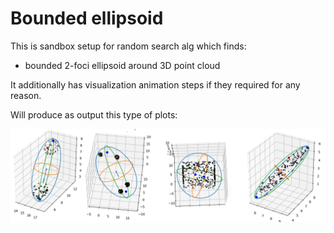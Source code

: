 # Bounded ellipsoid

This is sandbox setup for random search alg which finds:  
- bounded 2-foci ellipsoid around 3D point cloud  

It additionally has visualization animation steps if they required for any reason.  

Will produce as output this type of plots:

![Output examples:](https://github.com/halt9k/Bounded_ellipsoid/blob/master/desc/Desc.png?raw=true)
